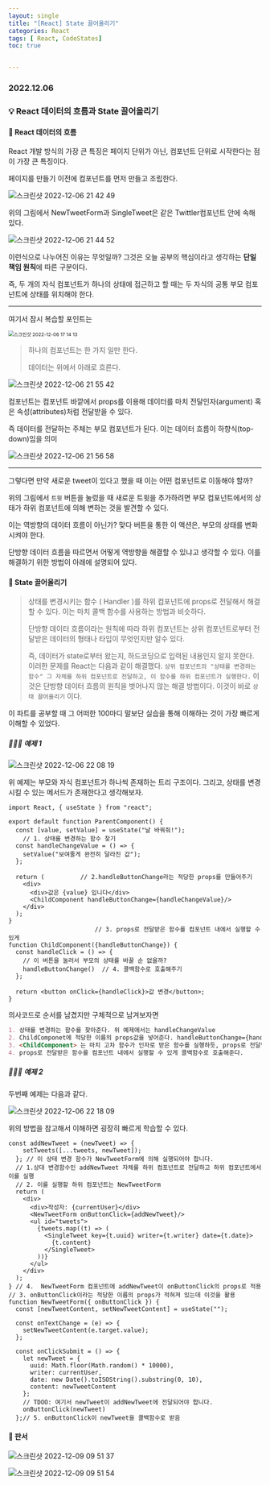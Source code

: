 ```yaml
---
layout: single
title: "[React] State 끌어올리기"
categories: React
tags: [ React, CodeStates]
toc: true


---
```


### 2022.12.06

### 💡  React 데이터의 흐름과  State 끌어올리기

#### 📌 React 데이터의 흐름

React 개발 방식의 가장 큰 특징은 페이지 단위가 아닌, 컴포넌트 단위로 시작한다는 점이 가장 큰 특징이다. 

페이지를 만들기 이전에 컴포넌트를 먼저 만들고 조립한다. 

![스크린샷 2022-12-06 21 42 49](https://user-images.githubusercontent.com/104547038/205915745-bc076816-391e-4e94-87a5-ef61a6edaa50.png)

위의 그림에서 NewTweetForm과 SingleTweet은 같은 Twittler컴포넌트 안에 속해있다. 

![스크린샷 2022-12-06 21 44 52](https://user-images.githubusercontent.com/104547038/205916173-55eb86a2-8160-45b1-9bc5-76c161008c78.png)

이런식으로 나누어진 이유는 무엇일까? 그것은 오늘 공부의 핵심이라고 생각하는 **단일 책임 원칙**에 따른 구분이다. 

즉, 두 개의 자식 컴포넌트가 하나의 상태에 접근하고 할 때는 두 자식의 공통 부모 컴포넌트에 상태를 위치해야 한다. 

--------------------------

여기서 잠시 복습할 포인트는 

<img src="https://user-images.githubusercontent.com/104547038/206597386-2cc0f3b9-20d1-4acd-9502-f86bd6dee040.png" alt="스크린샷 2022-12-06 17 14 13" style="zoom:67%;" />

> 하나의 컴포넌트는 한 가지 일만 한다. 
>
> 데이터는 위에서 아래로 흐른다. 

![스크린샷 2022-12-06 21 55 42](https://user-images.githubusercontent.com/104547038/205918474-7ad313d9-e713-4c63-98a6-3b488bf77702.png)

컴포넌트는 컴포넌트 바깥에서 props를 이용해 데이터를 마치 전달인자(argument) 혹은 속성(attributes)처럼 전달받을 수 있다. 

즉 데이터를 전달하는 주체는 부모 컴포넌트가 된다. 이는 데이터 흐름이 하향식(top-down)임을 의미

![스크린샷 2022-12-06 21 56 58](https://user-images.githubusercontent.com/104547038/205918768-69961566-1d2d-4cb9-9b31-e8d7fff2c18c.png)

----------------------------------

그렇다면 만약 새로운 tweet이 있다고 했을 때 이는 어떤 컴포넌트로 이동해야 할까?

위의 그림에서 `트윗` 버튼을 눌렀을 때 새로운 트윗을 추가하려면 부모 컴포넌트에서의 상태가 하위 컴포넌트에 의해 변하는 것을 발견할 수 있다. 

이는 역방향의 데이터 흐름이 아닌가? 맞다 버튼을 통한 이 액션은, 부모의 상태를 변화시켜야 한다. 

단방향 데이터 흐름을 따르면서 어떻게 역방향을 해결할 수 있냐고 생각할 수 있다. 이를 해결하기 위한 방법이 아래에 설명되어 있다. 



#### 📌 State 끌어올리기

> 상태를 변경시키는 함수 ( Handler )를 하위 컴포넌트에 props로 전달해서 해결할 수 있다. 이는 마치 콜백 함수를 사용하는 방법과 비슷하다. 
>
> 단방향 데이터 흐름이라는 원칙에 따라 하위 컴포넌트는 상위 컴포넌트로부터 전달받은 데이터의 형태나 타입이 무엇인지만 알수 있다.
>
>  즉, 데이터가 state로부터 왔는지, 하드코딩으로 입력된 내용인지 알지 못한다. 이러한 문제를 React는 다음과 같이 해결했다. `상위 컴포넌트의 "상태를 변경하는 함수" 그 자체를 하위 컴포넌트로 전달하고, 이 함수를 하위 컴포넌트가 실행한다.` 이것은 단방향 데이터 흐름의 원칙을 벗어나지 않는 해결 방법이다. 이것이 바로 `상태 끌어올리기` 이다.

이 파트를 공부할 때 그 어떠한 100마디 말보단 실습을 통해 이해하는 것이 가장 빠르게 이해할 수 있었다. 

##### 👨🏻‍💻 예제 1 

![스크린샷 2022-12-06 22 08 19](https://user-images.githubusercontent.com/104547038/205921038-f4ddb24f-5956-4bb1-ba25-a89d28c2c2ab.png)

위 예제는 부모와 자식 컴포넌트가 하나씩 존재하는 트리 구조이다. 그리고, 상태를 변경시킬 수 있는 메서드가 존재한다고 생각해보자.

```react
import React, { useState } from "react";

export default function ParentComponent() {
  const [value, setValue] = useState("날 바꿔줘!");
	// 1. 상태를 변경하는 함수 찾기 
  const handleChangeValue = () => {
    setValue("보여줄게 완전히 달라진 값");
  };

  return (			// 2.handleButtonChange라는 적당한 props를 만들어주기 
    <div>
      <div>값은 {value} 입니다</div>
      <ChildComponent handleButtonChange={handleChangeValue}/> 
    </div>
  );
}
						// 3. props로 전달받은 함수를 컴포넌트 내에서 실행할 수 있게 
function ChildComponent({handleButtonChange}) {
  const handleClick = () => {
    // 이 버튼을 눌러서 부모의 상태를 바꿀 순 없을까?
    handleButtonChange()  // 4. 콜백함수로 호출해주기
  };

  return <button onClick={handleClick}>값 변경</button>;
}
```

의사코드로 순서를 남겼지만 구체적으로 남겨보자면 

```md
1. 상태를 변경하는 함수를 찾아준다. 위 예제에서는 handleChangeValue
2. ChildComponet에 적당한 이름의 props값을 넣어준다. handleButtonChange={handleChangeValue}
3. <ChildComponent> 는 마치 고차 함수가 인자로 받은 함수를 실행하듯, props로 전달받은 함수를 컴포넌트 내에서 실행할 수 있게 된다.
4. props로 전달받은 함수를 컴포넌트 내에서 실행할 수 있게 콜백함수로 호출해준다. 
```



##### 👨🏻‍💻 예제 2  

두번째 예제는 다음과 같다. 

![스크린샷 2022-12-06 22 18 09](https://user-images.githubusercontent.com/104547038/205923056-7cf98960-c497-41ee-8a39-0b4a4055ff42.png)

위의 방법을 참고해서 이해하면 굉장히 빠르게 학습할 수 있다. 

```react
const addNewTweet = (newTweet) => {
    setTweets([...tweets, newTweet]);
  }; // 이 상태 변경 함수가 NewTweetForm에 의해 실행되어야 합니다.
  // 1.상대 변경함수인 addNewTweet 자체를 하위 컴포넌트로 전달하고 하위 컴포넌트에서 이를 실행 
  // 2. 이를 실행할 하위 컴포넌트는 NewTweetForm
  return (
    <div>
      <div>작성자: {currentUser}</div>
      <NewTweetForm onButtonClick={addNewTweet}/>
      <ul id="tweets">
        {tweets.map((t) => (
          <SingleTweet key={t.uuid} writer={t.writer} date={t.date}>
            {t.content}
          </SingleTweet>
        ))}
      </ul>
    </div>
  );
} // 4.  NewTweetForm 컴포넌트에 addNewTweet이 onButtonClick의 props로 적용
// 3. onButtonClick이라는 적당한 이름의 props가 적혀져 있는데 이것을 활용
function NewTweetForm({ onButtonClick }) {
  const [newTweetContent, setNewTweetContent] = useState("");

  const onTextChange = (e) => {
    setNewTweetContent(e.target.value);
  };

  const onClickSubmit = () => {
    let newTweet = {
      uuid: Math.floor(Math.random() * 10000),
      writer: currentUser,
      date: new Date().toISOString().substring(0, 10),
      content: newTweetContent
    };
    // TDOO: 여기서 newTweet이 addNewTweet에 전달되어야 합니다.
    onButtonClick(newTweet)
  };// 5. onButtonClick이 newTweet을 콜백함수로 받음 
```

#### 📌 판서

![스크린샷 2022-12-09 09 51 37](https://user-images.githubusercontent.com/104547038/206598006-1e6b6016-3f1c-463e-8e39-0b279a8473ca.png)



![스크린샷 2022-12-09 09 51 54](https://user-images.githubusercontent.com/104547038/206598004-a93ddcf5-76e0-4c6a-96bb-8215e222566c.png)

